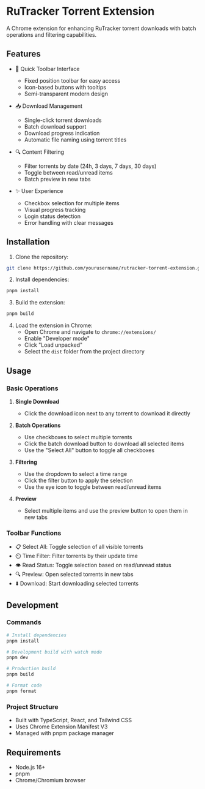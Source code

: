 # RuTracker Torrent Extension

A Chrome extension for enhancing RuTracker torrent downloads with batch operations and filtering capabilities.

## Features

- 🚀 Quick Toolbar Interface
  - Fixed position toolbar for easy access
  - Icon-based buttons with tooltips
  - Semi-transparent modern design

- 📥 Download Management
  - Single-click torrent downloads
  - Batch download support
  - Download progress indication
  - Automatic file naming using torrent titles

- 🔍 Content Filtering
  - Filter torrents by date (24h, 3 days, 7 days, 30 days)
  - Toggle between read/unread items
  - Batch preview in new tabs

- ✨ User Experience
  - Checkbox selection for multiple items
  - Visual progress tracking
  - Login status detection
  - Error handling with clear messages

## Installation

1. Clone the repository:
```bash
git clone https://github.com/yourusername/rutracker-torrent-extension.git
```

2. Install dependencies:
```bash
pnpm install
```

3. Build the extension:
```bash
pnpm build
```

4. Load the extension in Chrome:
   - Open Chrome and navigate to `chrome://extensions/`
   - Enable "Developer mode"
   - Click "Load unpacked"
   - Select the `dist` folder from the project directory

## Usage

### Basic Operations

1. **Single Download**
   - Click the download icon next to any torrent to download it directly

2. **Batch Operations**
   - Use checkboxes to select multiple torrents
   - Click the batch download button to download all selected items
   - Use the "Select All" button to toggle all checkboxes

3. **Filtering**
   - Use the dropdown to select a time range
   - Click the filter button to apply the selection
   - Use the eye icon to toggle between read/unread items

4. **Preview**
   - Select multiple items and use the preview button to open them in new tabs

### Toolbar Functions

- 📋 Select All: Toggle selection of all visible torrents
- ⏲️ Time Filter: Filter torrents by their update time
- 👁️ Read Status: Toggle selection based on read/unread status
- 🔍 Preview: Open selected torrents in new tabs
- ⬇️ Download: Start downloading selected torrents

## Development

### Commands

```bash
# Install dependencies
pnpm install

# Development build with watch mode
pnpm dev

# Production build
pnpm build

# Format code
pnpm format
```

### Project Structure

- Built with TypeScript, React, and Tailwind CSS
- Uses Chrome Extension Manifest V3
- Managed with pnpm package manager

## Requirements

- Node.js 16+
- pnpm
- Chrome/Chromium browser 